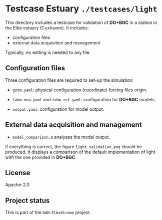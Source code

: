 <!---
SPDX-FileCopyrightText: 2025 Helmholtz-Zentrum hereon GmbH
SPDX-License-Identifier: CC0-1.0
SPDX-FileContributor Ovidio Garcia-Oliva <ovidio.garcia@hereon.de>
-->

# Testcase Estuary `./testcases/light`

This directory includes a testcase for validation of **DO+BGC** in a station in the Elbe estuary (Cuxhaven).
It includes:
* configuration files
* external data acquisition and management

Typically, no editing is needed to any file.

## Configuration files

Three configuration files are required to set-up the simulation:

* `gotm.yaml`: physical configuration (coordinate) forcing files origin.

* `fabm.new.yaml` and `fabm.ref.yaml`: configuration for **DO+BGC** models.

* `output.yaml`: configuration for model output.

## External data acquisition and management

* `model_comparison.R` analyses the model output.

If everything is correct, the figure `light_validation.png` should be produced.
It displays a comparison of the default implementation of light with the one provided in **DO+BGC**.

## License

Apache-2.0

## Project status

This is part of the `DAM-ElbeXtreme` project.